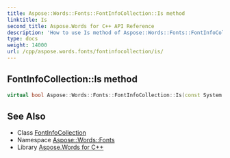 ```yaml
---
title: Aspose::Words::Fonts::FontInfoCollection::Is method
linktitle: Is
second_title: Aspose.Words for C++ API Reference
description: 'How to use Is method of Aspose::Words::Fonts::FontInfoCollection class in C++.'
type: docs
weight: 14000
url: /cpp/aspose.words.fonts/fontinfocollection/is/
---
```

## FontInfoCollection::Is method




```cpp
virtual bool Aspose::Words::Fonts::FontInfoCollection::Is(const System::TypeInfo &target) const override
```

## See Also

* Class [FontInfoCollection](../)
* Namespace [Aspose::Words::Fonts](../../)
* Library [Aspose.Words for C++](../../../)
